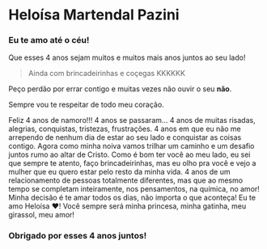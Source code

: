 
# Heloísa Martendal Pazini 

### Eu te amo até o céu! 

Que esses 4 anos sejam muitos e muitos mais anos juntos ao seu lado!
> Ainda com brincadeirinhas e coçegas KKKKKK

Peço perdão por errar contigo e muitas vezes não ouvir o seu **não**. 

Sempre vou te respeitar de todo meu coração.

Feliz 4 anos de namoro!!!
4 anos se passaram... 4 anos de muitas risadas, alegrias, conquistas, tristezas, frustrações. 4 anos em que eu não me arrependo de nenhum dia de estar ao seu lado e conquistar as coisas contigo. Agora como minha noiva vamos trilhar um caminho e um desafio juntos rumo ao altar de Cristo. 
Como é bom ter você ao meu lado, eu sei que sempre te atento, faço brincadeirinhas, mas eu olho pra você e vejo a mulher que eu quero estar pelo resto da minha vida.
4 anos de um relacionamento de pessoas totalmente diferentes, mas que ao mesmo tempo se completam inteiramente, nos pensamentos, na química, no amor!
Minha decisão é te amar todos os dias, não importa o que aconteça!
Eu te amo Heloísa ❤! Você sempre será minha princesa, minha gatinha, meu girassol, meu amor!


### Obrigado por esses 4 anos juntos!
